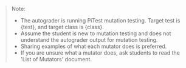 > Note:
>   - The autograder is running PiTest mutation testing. Target test is {test}, and target class is {class}.
>   - Assume the student is new to mutation testing and does not understand the autograder output for mutation testing.
>   - Sharing examples of what each mutator does is preferred.
>   - If you are unsure what a mutator does, ask students to read the 'List of Mutators' document.
